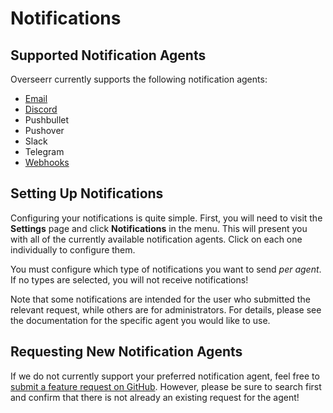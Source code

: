 # Notifications

## Supported Notification Agents

Overseerr currently supports the following notification agents:

- [Email](./email.md)
- [Discord](./discord.md)
- Pushbullet
- Pushover
- Slack
- Telegram
- [Webhooks](./webhooks.md)

## Setting Up Notifications

Configuring your notifications is quite simple. First, you will need to visit the **Settings** page and click **Notifications** in the menu. This will present you with all of the currently available notification agents. Click on each one individually to configure them.

You must configure which type of notifications you want to send _per agent_. If no types are selected, you will not receive notifications!

Note that some notifications are intended for the user who submitted the relevant request, while others are for administrators. For details, please see the documentation for the specific agent you would like to use.

## Requesting New Notification Agents

If we do not currently support your preferred notification agent, feel free to [submit a feature request on GitHub](https://github.com/sct/overseerr/issues). However, please be sure to search first and confirm that there is not already an existing request for the agent!
